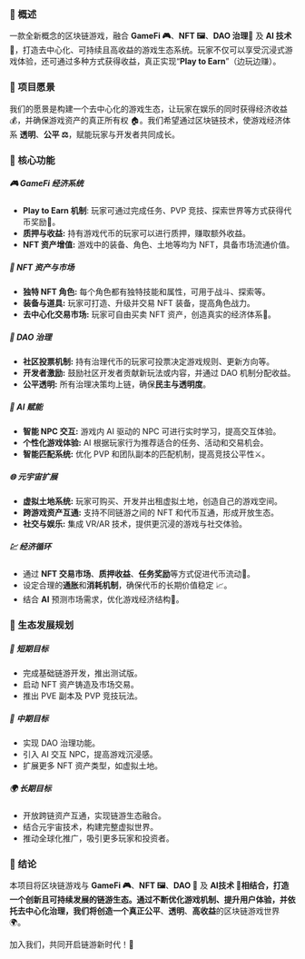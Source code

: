 ### 🌟 概述

一款全新概念的区块链游戏，融合 **GameFi 🎮**、**NFT 🖼️**、**DAO 治理👥** 及 **AI 技术** 🤖，打造去中心化、可持续且高收益的游戏生态系统。玩家不仅可以享受沉浸式游戏体验，还可通过多种方式获得收益，真正实现“**Play to Earn**”（边玩边赚）。

### 🚀  项目愿景

我们的愿景是构建一个去中心化的游戏生态，让玩家在娱乐的同时获得经济收益 💰，并确保游戏资产的真正所有权 🏠。我们希望通过区块链技术，使游戏经济体系 **透明**、**公平 ⚖️**，赋能玩家与开发者共同成长。

### 🔑 核心功能

##### 🎮 GameFi 经济系统

* **Play to Earn 机制**: 玩家可通过完成任务、PVP 竞技、探索世界等方式获得代币奖励🎁。
* **质押与收益:** 持有游戏代币的玩家可以进行质押，赚取额外收益。
* **NFT 资产增值:** 游戏中的装备、角色、土地等均为 NFT，具备市场流通价值。

##### 💎 NFT 资产与市场

* **独特 NFT 角色:** 每个角色都有独特技能和属性，可用于战斗、探索等。
* **装备与道具:** 玩家可打造、升级并交易 NFT 装备，提高角色战力。
* **去中心化交易市场:** 玩家可自由买卖 NFT 资产，创造真实的经济体系💱。

##### 👥 DAO 治理

* **社区投票机制:** 持有治理代币的玩家可投票决定游戏规则、更新方向等。
* **开发者激励:** 鼓励社区开发者贡献新玩法或内容，并通过 DAO 机制分配收益。
* **公平透明:** 所有治理决策均上链，确保**民主与透明度**。

##### 🤖 AI 赋能

* **智能 NPC 交互:** 游戏内 AI 驱动的 NPC 可进行实时学习，提高交互体验。
* **个性化游戏体验:** AI 根据玩家行为推荐适合的任务、活动和交易机会。
* **智能匹配系统:** 优化 PVP 和团队副本的匹配机制，提高竞技公平性⚔️。

##### 🌐 元宇宙扩展

* **虚拟土地系统:** 玩家可购买、开发并出租虚拟土地，创造自己的游戏空间。
* **跨游戏资产互通:** 支持不同链游之间的 NFT 和代币互通，形成开放生态。
* **社交与娱乐:** 集成 VR/AR 技术，提供更沉浸的游戏与社交体验。

##### 💹 经济循环

* 通过 **NFT 交易市场**、**质押收益**、**任务奖励**等方式促进代币流动🔄。
* 设定合理的**通胀**和**消耗机制**，确保代币的长期价值稳定 📈。
* 结合 **AI** 预测市场需求，优化游戏经济结构🤖。

### 🌱 生态发展规划

##### 🏁 短期目标

* 完成基础链游开发，推出测试版。
* 启动 NFT 资产铸造及市场交易。
* 推出 PVE 副本及 PVP 竞技玩法。

##### 🚀  中期目标

* 实现 DAO 治理功能。
* 引入 AI 交互 NPC，提高游戏沉浸感。
* 扩展更多 NFT 资产类型，如虚拟土地。

##### 🌍 长期目标

* 开放跨链资产互通，实现链游生态融合。
* 结合元宇宙技术，构建完整虚拟世界。
* 推动全球化推广，吸引更多玩家和投资者。

### 🌟 结论

本项目将区块链游戏与 **GameFi 🎮**、**NFT 🖼️**、**DAO 👥** 及 **AI技术 🤖**相结合，打造一个创新且可持续发展的链游生态。通过不断优化游戏机制、提升用户体验，并依托去中心化治理，我们将创造一个真正**公平**、**透明**、**高收益**的区块链游戏世界 🌍。

加入我们，共同开启链游新时代！🚀

